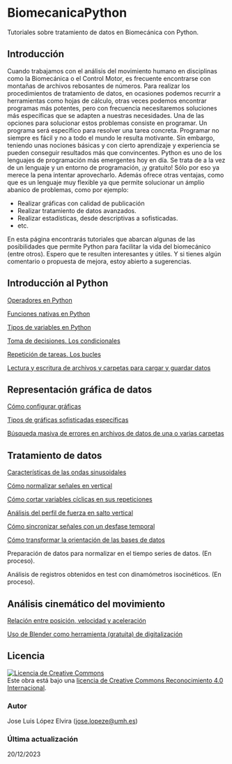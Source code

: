 # BiomecanicaPython
Tutoriales sobre tratamiento de datos en Biomecánica con Python.

## Introducción
Cuando trabajamos con el análisis del movimiento humano en disciplinas como la Biomecánica o el Control Motor, es frecuente encontrarse con montañas de archivos rebosantes de números. Para realizar los procedimientos de tratamiento de datos, en ocasiones podemos recurrir a herramientas como hojas de cálculo, otras veces podemos encontrar programas más potentes, pero con frecuencia necesitaremos soluciones más específicas que se adapten a nuestras necesidades.
Una de las opciones para solucionar estos problemas consiste en programar. Un programa será específico para resolver una tarea concreta. Programar no siempre es fácil y no a todo el mundo le resulta motivante. Sin embargo, teniendo unas nociones básicas y con cierto aprendizaje y experiencia se pueden conseguir resultados más que convincentes.
Python es uno de los lenguajes de programación más emergentes hoy en día. Se trata de a la vez de un lenguaje y un entorno de programación, ¡y gratuito! Sólo por eso ya merece la pena intentar aprovecharlo. Además ofrece otras ventajas, como que es un lenguaje muy flexible ya que permite solucionar un ámplio abanico de problemas, como por ejemplo:
  - Realizar gráficas con calidad de publicación
  - Realizar tratamiento de datos avanzados.
  - Realizar estadísticas, desde descriptivas a sofisticadas.
  - etc.

En esta página encontrarás tutoriales que abarcan algunas de las posibilidades que permite Python para facilitar la vida del biomecánico (entre otros). Espero que te resulten interesantes y útiles.
Y si tienes algún comentario o propuesta de mejora, estoy abierto a sugerencias.

## Introducción al Python
[Operadores en Python](https://github.com/joselvira/BiomecanicaPython/blob/master/Notebooks/Operadores.ipynb)

[Funciones nativas en Python](https://github.com/joselvira/BiomecanicaPython/blob/master/Notebooks/Funciones_nativas.ipynb)

[Tipos de variables en Python](https://github.com/joselvira/BiomecanicaPython/blob/master/Notebooks/Tipos_de_variables_en_Python.ipynb)

[Toma de decisiones. Los condicionales](https://github.com/joselvira/BiomecanicaPython/blob/master/Notebooks/TomaDeDecisiones_Condicionales.ipynb)

[Repetición de tareas. Los bucles](https://github.com/joselvira/BiomecanicaPython/blob/master/Notebooks/RepeticionTareas_Bucles.ipynb)

[Lectura y escritura de archivos y carpetas para cargar y guardar datos](https://github.com/joselvira/BiomecanicaPython/blob/master/Notebooks/Lectura_escritura_archivos_carpetas.ipynb)

## Representación gráfica de datos
[Cómo configurar gráficas](https://github.com/joselvira/BiomecanicaPython/blob/master/Notebooks/Como_configurar_graficas.ipynb)

[Tipos de gráficas sofisticadas específicas](https://github.com/joselvira/BiomecanicaPython/blob/master/Notebooks/GraficasSofisticadasEspecificas.ipynb)

[Búsqueda masiva de errores en archivos de datos de una o varias carpetas](https://github.com/joselvira/BiomecanicaPython/blob/master/Notebooks/Busqueda_errores_graficar_carpeta.ipynb)

## Tratamiento de datos
[Características de las ondas sinusoidales](https://github.com/joselvira/BiomecanicaPython/blob/master/Notebooks/Caracteristicas_de_ondas_sinusoidales.ipynb)

[Cómo normalizar señales en vertical](https://github.com/joselvira/BiomecanicaPython/blob/master/Notebooks/Normalizacion_vertical.ipynb)

[Cómo cortar variables cíclicas en sus repeticiones](https://github.com/joselvira/BiomecanicaPython/blob/master/Notebooks/Como_cortar_variables_ciclicas_en_sus_repeticiones.ipynb)

[Análisis del perfil de fuerza en salto vertical](https://github.com/joselvira/BiomecanicaPython/blob/master/Notebooks/Analisis_salto_vertical_Fuerzas.ipynb)

[Cómo sincronizar señales con un desfase temporal](https://github.com/joselvira/BiomecanicaPython/blob/master/Notebooks/Como_sincronizar_se%C3%B1ales_desfasadas.ipynb)

[Cómo transformar la orientación de las bases de datos](https://github.com/joselvira/BiomecanicaPython/blob/master/Notebooks/Transformar_Bases_de_Datos.ipynb)

Preparación de datos para normalizar en el tiempo series de datos. (En proceso).

Análisis de registros obtenidos en test con dinamómetros isocinéticos. (En proceso).



## Análisis cinemático del movimiento
[Relación entre posición, velocidad y aceleración](https://github.com/joselvira/BiomecanicaPython/blob/master/Notebooks/Relacion_Posicion_Velocidad_Aceleracion.ipynb)

[Uso de Blender como herramienta (gratuita) de digitalización](https://github.com/joselvira/BiomecanicaPython/blob/master/Notebooks/Digitalizar_con_Blender_y_Python.ipynb)




## Licencia
<a rel="license" href="http://creativecommons.org/licenses/by/4.0/"><img alt="Licencia de Creative Commons" style="border-width:0" src="https://i.creativecommons.org/l/by/4.0/88x31.png" /></a><br />Este obra está bajo una <a rel="license" href="http://creativecommons.org/licenses/by/4.0/">licencia de Creative Commons Reconocimiento 4.0 Internacional</a>.

### Autor
Jose Luis López Elvira (jose.lopeze@umh.es)

### Última actualización
20/12/2023
